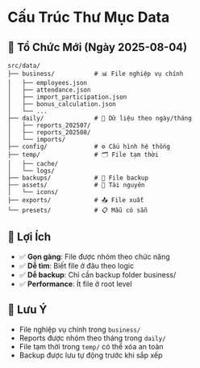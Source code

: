 # Cấu Trúc Thư Mục Data

## 📁 Tổ Chức Mới (Ngày 2025-08-04)

```
src/data/
├── business/           # 📊 File nghiệp vụ chính
│   ├── employees.json
│   ├── attendance.json
│   ├── import_participation.json
│   ├── bonus_calculation.json
│   └── ...
├── daily/              # 📅 Dữ liệu theo ngày/tháng
│   ├── reports_202507/
│   ├── reports_202508/
│   └── imports/
├── config/             # ⚙️ Cấu hình hệ thống
├── temp/               # 🗂️ File tạm thời
│   ├── cache/
│   └── logs/
├── backups/            # 💾 File backup
├── assets/             # 🎨 Tài nguyên
│   └── icons/
├── exports/            # 📤 File xuất
└── presets/            # 📋 Mẫu có sẵn
```

## 🎯 Lợi Ích

- ✅ **Gọn gàng**: File được nhóm theo chức năng
- ✅ **Dễ tìm**: Biết file ở đâu theo logic
- ✅ **Dễ backup**: Chỉ cần backup folder business/
- ✅ **Performance**: Ít file ở root level

## 📝 Lưu Ý

- File nghiệp vụ chính trong `business/`
- Reports được nhóm theo tháng trong `daily/`
- File tạm thời trong `temp/` có thể xóa an toàn
- Backup được lưu tự động trước khi sắp xếp
